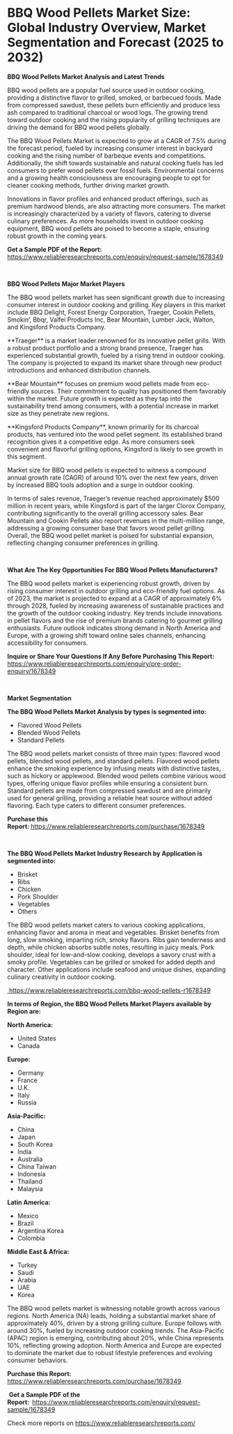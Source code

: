 <p><h1>BBQ Wood Pellets Market Size: Global Industry Overview, Market Segmentation and Forecast (2025 to 2032)</h1></p><p><strong>BBQ Wood Pellets Market Analysis and Latest Trends</strong></p>
<p><p>BBQ wood pellets are a popular fuel source used in outdoor cooking, providing a distinctive flavor to grilled, smoked, or barbecued foods. Made from compressed sawdust, these pellets burn efficiently and produce less ash compared to traditional charcoal or wood logs. The growing trend toward outdoor cooking and the rising popularity of grilling techniques are driving the demand for BBQ wood pellets globally.</p><p>The BBQ Wood Pellets Market is expected to grow at a CAGR of 7.5% during the forecast period, fueled by increasing consumer interest in backyard cooking and the rising number of barbeque events and competitions. Additionally, the shift towards sustainable and natural cooking fuels has led consumers to prefer wood pellets over fossil fuels. Environmental concerns and a growing health consciousness are encouraging people to opt for cleaner cooking methods, further driving market growth. </p><p>Innovations in flavor profiles and enhanced product offerings, such as premium hardwood blends, are also attracting more consumers. The market is increasingly characterized by a variety of flavors, catering to diverse culinary preferences. As more households invest in outdoor cooking equipment, BBQ wood pellets are poised to become a staple, ensuring robust growth in the coming years.</p></p>
<p><strong>Get a Sample PDF of the Report:&nbsp;</strong> <a href="https://www.reliableresearchreports.com/enquiry/request-sample/1678349?utm_campaign=2524&utm_medium=2&utm_source=Github&utm_content=ia&utm_term=25032025&utm_id=bbq-wood-pellets">https://www.reliableresearchreports.com/enquiry/request-sample/1678349</a></p>
<p>&nbsp;</p>
<p><strong>BBQ Wood Pellets Major Market Players</strong></p>
<p><p>The BBQ wood pellets market has seen significant growth due to increasing consumer interest in outdoor cooking and grilling. Key players in this market include BBQ Delight, Forest Energy Corporation, Traeger, Cookin Pellets, Smokin’, Bbqr, Valfei Products Inc, Bear Mountain, Lumber Jack, Walton, and Kingsford Products Company.</p><p>**Traeger** is a market leader renowned for its innovative pellet grills. With a robust product portfolio and a strong brand presence, Traeger has experienced substantial growth, fueled by a rising trend in outdoor cooking. The company is projected to expand its market share through new product introductions and enhanced distribution channels.</p><p>**Bear Mountain** focuses on premium wood pellets made from eco-friendly sources. Their commitment to quality has positioned them favorably within the market. Future growth is expected as they tap into the sustainability trend among consumers, with a potential increase in market size as they penetrate new regions.</p><p>**Kingsford Products Company**, known primarily for its charcoal products, has ventured into the wood pellet segment. Its established brand recognition gives it a competitive edge. As more consumers seek convenient and flavorful grilling options, Kingsford is likely to see growth in this segment.</p><p>Market size for BBQ wood pellets is expected to witness a compound annual growth rate (CAGR) of around 10% over the next few years, driven by increased BBQ tools adoption and a surge in outdoor cooking. </p><p>In terms of sales revenue, Traeger’s revenue reached approximately $500 million in recent years, while Kingsford is part of the larger Clorox Company, contributing significantly to the overall grilling accessory sales. Bear Mountain and Cookin Pellets also report revenues in the multi-million range, addressing a growing consumer base that favors wood pellet grilling. Overall, the BBQ wood pellet market is poised for substantial expansion, reflecting changing consumer preferences in grilling.</p></p>
<p>&nbsp;</p>
<p><strong>What Are The Key Opportunities For BBQ Wood Pellets Manufacturers?</strong></p>
<p><p>The BBQ wood pellets market is experiencing robust growth, driven by rising consumer interest in outdoor grilling and eco-friendly fuel options. As of 2023, the market is projected to expand at a CAGR of approximately 6% through 2028, fueled by increasing awareness of sustainable practices and the growth of the outdoor cooking industry. Key trends include innovations in pellet flavors and the rise of premium brands catering to gourmet grilling enthusiasts. Future outlook indicates strong demand in North America and Europe, with a growing shift toward online sales channels, enhancing accessibility for consumers.</p></p>
<p><strong>Inquire or Share Your Questions If Any Before Purchasing This Report:</strong> <a href="https://www.reliableresearchreports.com/enquiry/pre-order-enquiry/1678349?utm_campaign=2524&utm_medium=2&utm_source=Github&utm_content=ia&utm_term=25032025&utm_id=bbq-wood-pellets">https://www.reliableresearchreports.com/enquiry/pre-order-enquiry/1678349</a></p>
<p>&nbsp;</p>
<p><strong>Market Segmentation</strong></p>
<p><strong>The BBQ Wood Pellets Market Analysis by types is segmented into:</strong></p>
<p><ul><li>Flavored Wood Pellets</li><li>Blended Wood Pellets</li><li>Standard Pellets</li></ul></p>
<p><p>The BBQ wood pellets market consists of three main types: flavored wood pellets, blended wood pellets, and standard pellets. Flavored wood pellets enhance the smoking experience by infusing meats with distinctive tastes, such as hickory or applewood. Blended wood pellets combine various wood types, offering unique flavor profiles while ensuring a consistent burn. Standard pellets are made from compressed sawdust and are primarily used for general grilling, providing a reliable heat source without added flavoring. Each type caters to different consumer preferences.</p></p>
<p><strong>Purchase this Report:&nbsp;</strong><a href="https://www.reliableresearchreports.com/purchase/1678349?utm_campaign=2524&utm_medium=2&utm_source=Github&utm_content=ia&utm_term=25032025&utm_id=bbq-wood-pellets">https://www.reliableresearchreports.com/purchase/1678349</a></p>
<p>&nbsp;</p>
<p><strong>The BBQ Wood Pellets Market Industry Research by Application is segmented into:</strong></p>
<p><ul><li>Brisket</li><li>Ribs</li><li>Chicken</li><li>Pork Shoulder</li><li>Vegetables</li><li>Others</li></ul></p>
<p><p>The BBQ wood pellets market caters to various cooking applications, enhancing flavor and aroma in meat and vegetables. Brisket benefits from long, slow smoking, imparting rich, smoky flavors. Ribs gain tenderness and depth, while chicken absorbs subtle notes, resulting in juicy meals. Pork shoulder, ideal for low-and-slow cooking, develops a savory crust with a smoky profile. Vegetables can be grilled or smoked for added depth and character. Other applications include seafood and unique dishes, expanding culinary creativity in outdoor cooking.</p></p>
<p><a href="https://www.reliableresearchreports.com/bbq-wood-pellets-r1678349?utm_campaign=2524&utm_medium=2&utm_source=Github&utm_content=ia&utm_term=25032025&utm_id=bbq-wood-pellets">&nbsp;https://www.reliableresearchreports.com/bbq-wood-pellets-r1678349</a></p>
<p><strong>In terms of Region, the BBQ Wood Pellets Market Players available by Region are:</strong></p>
<p>
    <p> <strong> North America: </strong>
        <ul>
            <li>United States</li>
            <li>Canada</li>
        </ul>
        </p> 
    <p> <strong> Europe: </strong>
        <ul>
            <li>Germany</li>
            <li>France</li>
            <li>U.K.</li>
            <li>Italy</li>
            <li>Russia</li>
        </ul>
        </p> 
    <p> <strong> Asia-Pacific: </strong>
        <ul>
            <li>China</li>
            <li>Japan</li>
            <li>South Korea</li>
            <li>India</li>
            <li>Australia</li>
            <li>China Taiwan</li>
            <li>Indonesia</li>
            <li>Thailand</li>
            <li>Malaysia</li>
        </ul>
        </p> 
    <p> <strong> Latin America: </strong>
        <ul>
            <li>Mexico</li>
            <li>Brazil</li>
            <li>Argentina Korea</li>
            <li>Colombia</li>
        </ul>
        </p> 
    <p> <strong> Middle East & Africa: </strong>
        <ul>
            <li>Turkey</li>
            <li>Saudi</li>
            <li>Arabia</li>
            <li>UAE</li>
            <li>Korea</li>
        </ul>
    </p>
    </p>
<p><p>The BBQ wood pellets market is witnessing notable growth across various regions. North America (NA) leads, holding a substantial market share of approximately 40%, driven by a strong grilling culture. Europe follows with around 30%, fueled by increasing outdoor cooking trends. The Asia-Pacific (APAC) region is emerging, contributing about 20%, while China represents 10%, reflecting growing adoption. North America and Europe are expected to dominate the market due to robust lifestyle preferences and evolving consumer behaviors.</p></p>
<p><strong>Purchase this Report: </strong><a href="https://www.reliableresearchreports.com/purchase/1678349?utm_campaign=2524&utm_medium=2&utm_source=Github&utm_content=ia&utm_term=25032025&utm_id=bbq-wood-pellets">https://www.reliableresearchreports.com/purchase/1678349</a></p>
<p>&nbsp;<strong>Get a Sample PDF of the Report:&nbsp;&nbsp;</strong><a href="https://www.reliableresearchreports.com/enquiry/request-sample/1678349?utm_campaign=2524&utm_medium=2&utm_source=Github&utm_content=ia&utm_term=25032025&utm_id=bbq-wood-pellets">https://www.reliableresearchreports.com/enquiry/request-sample/1678349</a></p>
<p><strong></strong></p>
<p>Check more reports on <a href="https://www.reliableresearchreports.com/?utm_campaign=2524&utm_medium=2&utm_source=Github&utm_content=ia&utm_term=25032025&utm_id=bbq-wood-pellets">https://www.reliableresearchreports.com/</a></p>